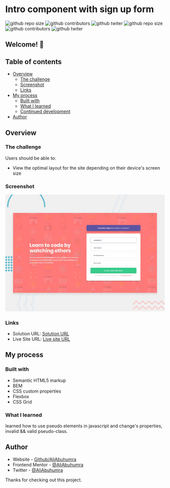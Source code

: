 # Intro component with sign up form

![github repo size](https://img.shields.io/github/repo-size/AliABUHuMRA/Base-Apparel-coming-soon-page)
![github contributors](https://img.shields.io/github/contributors/AliABUHuMRA/Base-Apparel-coming-soon-page)
![github twiter](https://img.shields.io/twitter/follow/AliAbuhumra?style=social)
![github repo size](https://img.shields.io/github/repo-size/AliBearr/intro-component-sign-up-form)
![github contributors](https://img.shields.io/github/contributors/AliBearr/intro-component-sign-up-form)
![github twiter](https://img.shields.io/twitter/follow/Alibearrr?style=social)

## Welcome! 👋

## Table of contents

- [Overview](#overview)
  - [The challenge](#the-challenge)
  - [Screenshot](#screenshot)
  - [Links](#links)
- [My process](#my-process)
  - [Built with](#built-with)
  - [What I learned](#what-i-learned)
  - [Continued development](#continued-development)
- [Author](#author)

## Overview

### The challenge

Users should be able to:

- View the optimal layout for the site depending on their device's screen size

### Screenshot

![Design preview for the Four card feature section coding challenge](./design/desktop-preview.jpg)

### Links

- Solution URL: [Solution URL](https://www.frontendmentor.io/solutions/base-apparel-coming-soon-page-KYxt5dG7m)
- Live Site URL: [Live site URL](https://aliabuhumra.github.io/Base-Apparel-coming-soon-page/)

## My process

### Built with

- Semantic HTML5 markup
- BEM
- CSS custom properties
- Flexbox
- CSS Grid

### What I learned

learned how to use pseudo elements in javascript and change's properties,
invalid && valid pseudo-class.

## Author

- Website - [Github/AliAbuhumra](https://github.com/aliabuhumra)
- Frontend Mentor - [@AliAbuhumra](https://www.frontendmentor.io/profile/aliabuhumra)
- Twitter - [@AliAbuhumra](https://twitter.com/aliabuhumra)

Thanks for checking out this project.
